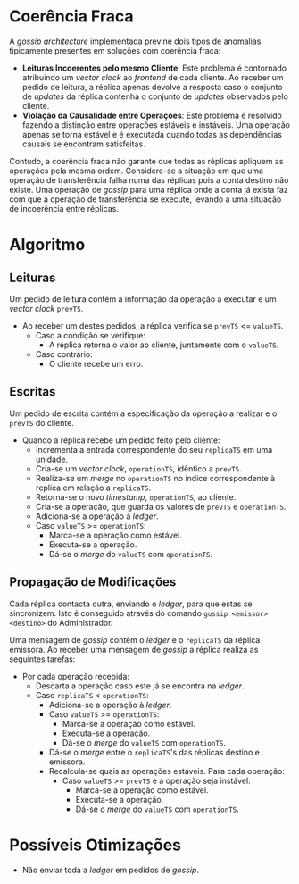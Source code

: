 # Coerência Fraca
A _gossip architecture_ implementada previne dois tipos de anomalias
tipicamente presentes em soluções com coerência fraca:

- **Leituras Incoerentes pelo mesmo Cliente**: Este problema é contornado
  atribuindo um _vector clock_ ao _frontend_ de cada cliente. Ao receber um
  pedido de leitura, a réplica apenas devolve a resposta caso o conjunto de
  _updates_ da réplica contenha o conjunto de _updates_ observados pelo
  cliente.
- **Violação da Causalidade entre Operações**: Este problema é resolvido
  fazendo a distinção entre operações estáveis e instáveis. Uma operação apenas
  se torna estável e é executada quando todas as dependências causais se
  encontram satisfeitas.

Contudo, a coerência fraca não garante que todas as réplicas apliquem as
operações pela mesma ordem. Considere-se a situação em que uma operação de
transferência falha numa das réplicas pois a conta destino não existe. Uma
operação de _gossip_ para uma réplica onde a conta já exista faz com que a
operação de transferência se execute, levando a uma situação de incoerência
entre réplicas.

# Algoritmo
## Leituras
Um pedido de leitura contém a informação da operação a executar e um _vector
clock_ `prevTS`.

- Ao receber um destes pedidos, a réplica verifica se `prevTS` <= `valueTS`.
	- Caso a condição se verifique:
		- A réplica retorna o valor ao cliente, juntamente com o `valueTS`.
	- Caso contrário:
		- O cliente recebe um erro.

## Escritas
Um pedido de escrita contém a especificação da operação a realizar e o `prevTS`
do cliente.

- Quando a réplica recebe um pedido feito pelo cliente:
	- Incrementa a entrada correspondente do seu `replicaTS` em uma unidade.
	- Cria-se um _vector clock_, `operationTS`, idêntico a `prevTS`.
	- Realiza-se um _merge_ no `operationTS` no índice correspondente à replica
	  em relação a `replicaTS`.
	- Retorna-se o novo _timestamp_, `operationTS`, ao cliente.
	- Cria-se a operação, que guarda os valores de `prevTS` e `operationTS`.
	- Adiciona-se a operação à _ledger_.
	- Caso `valueTS` >= `operationTS`:
		- Marca-se a operação como estável.
		- Executa-se a operação.
		- Dá-se o _merge_ do `valueTS` com `operationTS`.

## Propagação de Modificações
Cada réplica contacta outra, enviando o _ledger_, para que estas se
sincronizem. Isto é conseguido através do comando `gossip <emissor> <destino>`
do Administrador.

Uma mensagem de _gossip_ contém o _ledger_ e o `replicaTS` da réplica emissora.
Ao receber uma mensagem de _gossip_ a réplica realiza as seguintes tarefas:

- Por cada operação recebida:
	- Descarta a operação caso este já se encontra na _ledger_.
	- Caso `replicaTS` < `operationTS`:
		- Adiciona-se a operação à _ledger_.
		- Caso `valueTS` >= `operationTS`:
			- Marca-se a operação como estável.
			- Executa-se a operação.
			- Dá-se o _merge_ do `valueTS` com `operationTS`.
		- Dá-se o _merge_ entre o `replicaTS`'s das réplicas destino e emissora.
		- Recalcula-se quais as operações estáveis. Para cada operação:
			- Caso `valueTS` >= `prevTS` e a operação seja instável:
				- Marca-se a operação como estável.
				- Executa-se a operação.
				- Dá-se o _merge_ do `valueTS` com `operationTS`.

# Possíveis Otimizações
- Não enviar toda a _ledger_ em pedidos de _gossip_.
